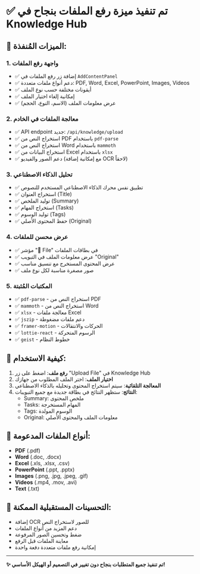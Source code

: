 # ✅ تم تنفيذ ميزة رفع الملفات بنجاح في Knowledge Hub

## 🎯 الميزات المُنفذة:

### 1. واجهة رفع الملفات
- ✅ إضافة زر رفع الملفات في `AddContentPanel`
- ✅ دعم أنواع ملفات متعددة: PDF, Word, Excel, PowerPoint, Images, Videos
- ✅ أيقونات مختلفة حسب نوع الملف
- ✅ إمكانية إلغاء اختيار الملف
- ✅ عرض معلومات الملف (الاسم، النوع، الحجم)

### 2. معالجة الملفات في الخادم
- ✅ API endpoint جديد: `/api/knowledge/upload`
- ✅ استخراج النص من PDF باستخدام `pdf-parse`
- ✅ استخراج النص من Word باستخدام `mammoth`
- ✅ استخراج البيانات من Excel باستخدام `xlsx`
- ✅ دعم الصور والفيديو (مع إمكانية إضافة OCR لاحقاً)

### 3. تحليل الذكاء الاصطناعي
- ✅ تطبيق نفس محرك الذكاء الاصطناعي المستخدم للنصوص
- ✅ استخراج العنوان (Title)
- ✅ توليد الملخص (Summary)
- ✅ استخراج المهام (Tasks)
- ✅ توليد الوسوم (Tags)
- ✅ حفظ المحتوى الأصلي (Original)

### 4. عرض محسن للملفات
- ✅ مؤشر "📎 File" في بطاقات الملفات
- ✅ عرض معلومات الملف في التبويب "Original"
- ✅ عرض المحتوى المستخرج مع تنسيق مناسب
- ✅ صور مصغرة مناسبة لكل نوع ملف

### 5. المكتبات المُثبتة
- ✅ `pdf-parse` - استخراج النص من PDF
- ✅ `mammoth` - استخراج النص من Word
- ✅ `xlsx` - معالجة ملفات Excel
- ✅ `jszip` - دعم ملفات مضغوطة
- ✅ `framer-motion` - الحركات والانتقالات
- ✅ `lottie-react` - الرسوم المتحركة
- ✅ `geist` - خطوط النظام

## 🚀 كيفية الاستخدام:

1. **رفع ملف**: اضغط على زر "Upload File" في Knowledge Hub
2. **اختيار الملف**: اختر الملف المطلوب من جهازك
3. **المعالجة التلقائية**: سيتم استخراج المحتوى وتحليله بالذكاء الاصطناعي
4. **النتائج**: ستظهر النتائج في بطاقة جديدة مع جميع التبويبات:
   - Summary: ملخص المحتوى
   - Tasks: المهام المستخرجة
   - Tags: الوسوم المولدة
   - Original: معلومات الملف والمحتوى الأصلي

## 📝 أنواع الملفات المدعومة:
- **PDF** (.pdf)
- **Word** (.doc, .docx)
- **Excel** (.xls, .xlsx, .csv)
- **PowerPoint** (.ppt, .pptx)
- **Images** (.png, .jpg, .jpeg, .gif)
- **Videos** (.mp4, .mov, .avi)
- **Text** (.txt)

## 🔧 التحسينات المستقبلية الممكنة:
- إضافة OCR للصور لاستخراج النص
- دعم المزيد من أنواع الملفات
- ضغط وتحسين الصور المرفوعة
- معاينة الملفات قبل الرفع
- إمكانية رفع ملفات متعددة دفعة واحدة

---

**✨ تم تنفيذ جميع المتطلبات بنجاح دون تغيير في التصميم أو الهيكل الأساسي!**
